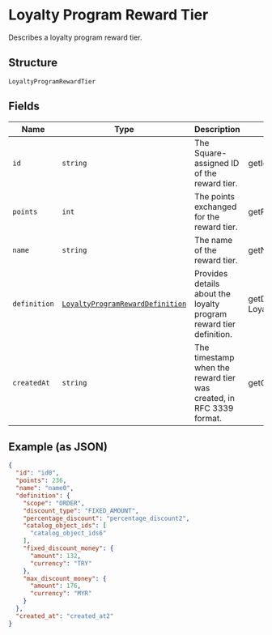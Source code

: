 
# Loyalty Program Reward Tier

Describes a loyalty program reward tier.

## Structure

`LoyaltyProgramRewardTier`

## Fields

| Name | Type | Description | Getter | Setter |
|  --- | --- | --- | --- | --- |
| `id` | `string` | The Square-assigned ID of the reward tier. | getId(): string | setId(string id): void |
| `points` | `int` | The points exchanged for the reward tier. | getPoints(): int | setPoints(int points): void |
| `name` | `string` | The name of the reward tier. | getName(): string | setName(string name): void |
| `definition` | [`LoyaltyProgramRewardDefinition`](/doc/models/loyalty-program-reward-definition.md) | Provides details about the loyalty program reward tier definition. | getDefinition(): LoyaltyProgramRewardDefinition | setDefinition(LoyaltyProgramRewardDefinition definition): void |
| `createdAt` | `string` | The timestamp when the reward tier was created, in RFC 3339 format. | getCreatedAt(): string | setCreatedAt(string createdAt): void |

## Example (as JSON)

```json
{
  "id": "id0",
  "points": 236,
  "name": "name0",
  "definition": {
    "scope": "ORDER",
    "discount_type": "FIXED_AMOUNT",
    "percentage_discount": "percentage_discount2",
    "catalog_object_ids": [
      "catalog_object_ids6"
    ],
    "fixed_discount_money": {
      "amount": 132,
      "currency": "TRY"
    },
    "max_discount_money": {
      "amount": 176,
      "currency": "MYR"
    }
  },
  "created_at": "created_at2"
}
```

